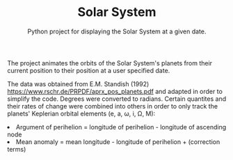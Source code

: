 <header>
<h1>Solar System</h1>
<p>Python project for displaying the Solar System at a given date. </p>
</header> 

The project animates the orbits of the Solar System's planets from 
their current position to their position at a user specified date. 

The data was obtained from E.M. Standish (1992) 
https://www.rschr.de/PRPDF/aprx_pos_planets.pdf
and adapted in order to simplify the code. Degrees were converted to
radians. Certain quantites and their rates of change were combined into
others in order to only track the planets' Keplerian orbital elements (e, a, ω, i, Ω, M):
<li> Argument of perihelion = longitude of perihelion - longitude of 
ascending node </li>
<li> Mean anomaly = mean longitude - longitude of perihelion + (correction
terms) </li>